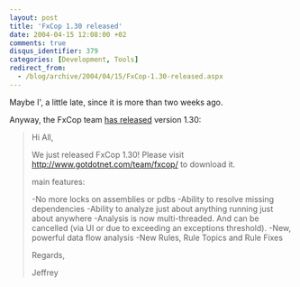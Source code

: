 ```yaml
---
layout: post
title: 'FxCop 1.30 released'
date: 2004-04-15 12:08:00 +02
comments: true
disqus_identifier: 379
categories: [Development, Tools]
redirect_from:
  - /blog/archive/2004/04/15/FxCop-1.30-released.aspx
---
```


Maybe I', a little late, since it is more than two weeks ago.

Anyway, the FxCop team [has released](http://weblogs.asp.net/fxcop/archive/2004/03/29/101397.aspx) version 1.30:

> Hi All,
>
> We just released FxCop 1.30! Please visit <http://www.gotdotnet.com/team/fxcop/> to download it.
>
> main features:
>
> -No more locks on assemblies or pdbs
> -Ability to resolve missing dependencies
> -Ability to analyze just about anything running just about anywhere
> -Analysis is now multi-threaded. And can be cancelled (via UI or due to exceeding an exceptions threshold).
> -New, powerful data flow analysis
> -New Rules, Rule Topics and Rule Fixes
>
> Regards,
>
> Jeffrey


